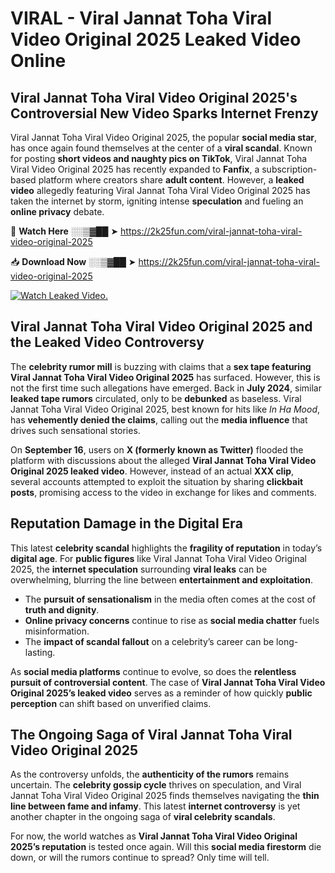 # VIRAL - Viral Jannat Toha Viral Video Original 2025 Leaked Video Online

## **Viral Jannat Toha Viral Video Original 2025's Controversial New Video Sparks Internet Frenzy**  

Viral Jannat Toha Viral Video Original 2025, the popular **social media star**, has once again found themselves at the center of a **viral scandal**. Known for posting **short videos and naughty pics on TikTok**, Viral Jannat Toha Viral Video Original 2025 has recently expanded to **Fanfix**, a subscription-based platform where creators share **adult content**. However, a **leaked video** allegedly featuring Viral Jannat Toha Viral Video Original 2025 has taken the internet by storm, igniting intense **speculation** and fueling an **online privacy** debate.  

🔴 **Watch Here** ░░▒▓██ ➤ https://2k25fun.com/viral-jannat-toha-viral-video-original-2025  

📥 **Download Now** ░░▒▓██ ➤ https://2k25fun.com/viral-jannat-toha-viral-video-original-2025  

[![Watch Leaked Video.](https://miro.medium.com/v2/resize:fit:828/format:webp/1*cilzJN44JGOrTw9NJCrNHA.gif "Watch Leaked Video")](https://2k25fun.com/viral-jannat-toha-viral-video-original-2025)

## **Viral Jannat Toha Viral Video Original 2025 and the Leaked Video Controversy**  

The **celebrity rumor mill** is buzzing with claims that a **sex tape featuring Viral Jannat Toha Viral Video Original 2025** has surfaced. However, this is not the first time such allegations have emerged. Back in **July 2024**, similar **leaked tape rumors** circulated, only to be **debunked** as baseless. Viral Jannat Toha Viral Video Original 2025, best known for hits like *In Ha Mood*, has **vehemently denied the claims**, calling out the **media influence** that drives such sensational stories.  

On **September 16**, users on **X (formerly known as Twitter)** flooded the platform with discussions about the alleged **Viral Jannat Toha Viral Video Original 2025 leaked video**. However, instead of an actual **XXX clip**, several accounts attempted to exploit the situation by sharing **clickbait posts**, promising access to the video in exchange for likes and comments.  

## **Reputation Damage in the Digital Era**  

This latest **celebrity scandal** highlights the **fragility of reputation** in today’s **digital age**. For **public figures** like Viral Jannat Toha Viral Video Original 2025, the **internet speculation** surrounding **viral leaks** can be overwhelming, blurring the line between **entertainment and exploitation**.  

- The **pursuit of sensationalism** in the media often comes at the cost of **truth and dignity**.  
- **Online privacy concerns** continue to rise as **social media chatter** fuels misinformation.  
- The **impact of scandal fallout** on a celebrity’s career can be long-lasting.  

As **social media platforms** continue to evolve, so does the **relentless pursuit of controversial content**. The case of **Viral Jannat Toha Viral Video Original 2025’s leaked video** serves as a reminder of how quickly **public perception** can shift based on unverified claims.  

## **The Ongoing Saga of Viral Jannat Toha Viral Video Original 2025**  

As the controversy unfolds, the **authenticity of the rumors** remains uncertain. The **celebrity gossip cycle** thrives on speculation, and Viral Jannat Toha Viral Video Original 2025 finds themselves navigating the **thin line between fame and infamy**. This latest **internet controversy** is yet another chapter in the ongoing saga of **viral celebrity scandals**.  

For now, the world watches as **Viral Jannat Toha Viral Video Original 2025’s reputation** is tested once again. Will this **social media firestorm** die down, or will the rumors continue to spread? Only time will tell.